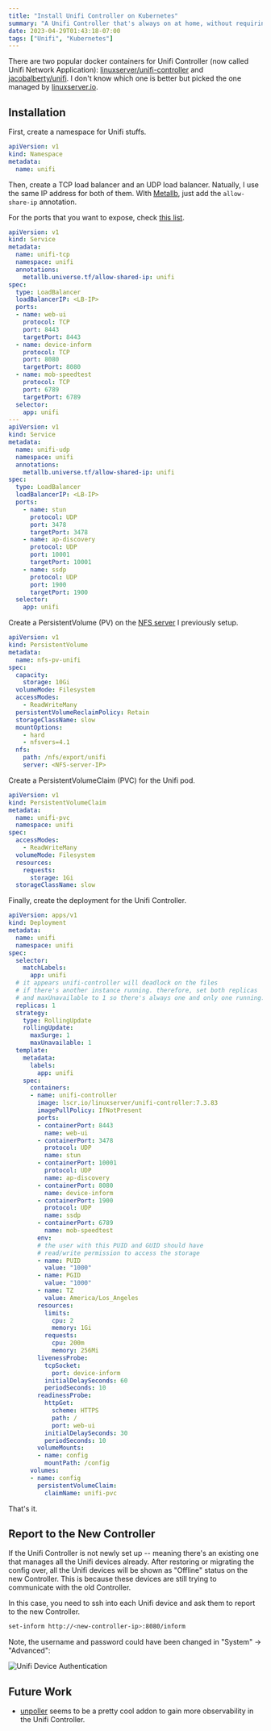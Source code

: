 ```yaml
---
title: "Install Unifi Controller on Kubernetes"
summary: "A Unifi Controller that's always on at home, without requiring a Unifi Cloud Key"
date: 2023-04-29T01:43:18-07:00
tags: ["Unifi", "Kubernetes"]
---
```


There are two popular docker containers for Unifi Controller (now called Unifi Network Application): [linuxserver/unifi-controller](https://hub.docker.com/r/linuxserver/unifi-controller) and [jacobalberty/unifi](https://hub.docker.com/r/jacobalberty/unifi). I don't know which one is better but picked the one managed by [linuxserver.io](https://www.linuxserver.io/).

## Installation

First, create a namespace for Unifi stuffs.

```yaml
apiVersion: v1
kind: Namespace
metadata:
  name: unifi
```

Then, create a TCP load balancer and an UDP load balancer. Natually, I use the same IP address for both of them. WIth [Metallb](../create-metallb-on-rpi-cluster), just add the `allow-share-ip` annotation.

For the ports that you want to expose, check [this list](https://github.com/linuxserver/docker-unifi-controller#parameters).

```yaml
apiVersion: v1
kind: Service
metadata:
  name: unifi-tcp
  namespace: unifi
  annotations:
    metallb.universe.tf/allow-shared-ip: unifi
spec:
  type: LoadBalancer
  loadBalancerIP: <LB-IP>
  ports:
  - name: web-ui
    protocol: TCP
    port: 8443
    targetPort: 8443
  - name: device-inform
    protocol: TCP
    port: 8080
    targetPort: 8080
  - name: mob-speedtest
    protocol: TCP
    port: 6789
    targetPort: 6789
  selector:
    app: unifi
---
apiVersion: v1
kind: Service
metadata:
  name: unifi-udp
  namespace: unifi
  annotations:
    metallb.universe.tf/allow-shared-ip: unifi
spec:
  type: LoadBalancer
  loadBalancerIP: <LB-IP>
  ports:
    - name: stun
      protocol: UDP
      port: 3478
      targetPort: 3478
    - name: ap-discovery
      protocol: UDP
      port: 10001
      targetPort: 10001
    - name: ssdp
      protocol: UDP
      port: 1900
      targetPort: 1900
  selector:
    app: unifi
```

Create a PersistentVolume (PV) on the [NFS server](../setup-nfs-for-pihole) I previously setup.

```yaml
apiVersion: v1
kind: PersistentVolume
metadata:
  name: nfs-pv-unifi
spec:
  capacity:
    storage: 10Gi
  volumeMode: Filesystem
  accessModes:
    - ReadWriteMany
  persistentVolumeReclaimPolicy: Retain
  storageClassName: slow
  mountOptions:
    - hard
    - nfsvers=4.1
  nfs:
    path: /nfs/export/unifi
    server: <NFS-server-IP>
```

Create a PersistentVolumeClaim (PVC) for the Unifi pod.

```yaml
apiVersion: v1
kind: PersistentVolumeClaim
metadata:
  name: unifi-pvc
  namespace: unifi
spec:
  accessModes:
    - ReadWriteMany
  volumeMode: Filesystem
  resources:
    requests:
      storage: 1Gi
  storageClassName: slow
```

Finally, create the deployment for the Unifi Controller.

```yaml
apiVersion: apps/v1
kind: Deployment
metadata:
  name: unifi
  namespace: unifi
spec:
  selector:
    matchLabels:
      app: unifi
  # it appears unifi-controller will deadlock on the files
  # if there's another instance running. therefore, set both replicas
  # and maxUnavailable to 1 so there's always one and only one running.
  replicas: 1
  strategy:
    type: RollingUpdate
    rollingUpdate:
      maxSurge: 1
      maxUnavailable: 1
  template:
    metadata:
      labels:
        app: unifi
    spec:
      containers:
      - name: unifi-controller
        image: lscr.io/linuxserver/unifi-controller:7.3.83
        imagePullPolicy: IfNotPresent
        ports:
        - containerPort: 8443
          name: web-ui
        - containerPort: 3478
          protocol: UDP
          name: stun
        - containerPort: 10001
          protocol: UDP
          name: ap-discovery
        - containerPort: 8080
          name: device-inform
        - containerPort: 1900
          protocol: UDP
          name: ssdp
        - containerPort: 6789
          name: mob-speedtest
        env:
        # the user with this PUID and GUID should have
        # read/write permission to access the storage
        - name: PUID
          value: "1000"
        - name: PGID
          value: "1000"
        - name: TZ
          value: America/Los_Angeles
        resources:
          limits:
            cpu: 2
            memory: 1Gi
          requests:
            cpu: 200m
            memory: 256Mi
        livenessProbe:
          tcpSocket:
            port: device-inform
          initialDelaySeconds: 60
          periodSeconds: 10
        readinessProbe:
          httpGet:
            scheme: HTTPS
            path: /
            port: web-ui
          initialDelaySeconds: 30
          periodSeconds: 10
        volumeMounts:
        - name: config
          mountPath: /config
      volumes:
      - name: config
        persistentVolumeClaim:
          claimName: unifi-pvc
```

That's it.

## Report to the New Controller

If the Unifi Controller is not newly set up -- meaning there's an existing one that manages all the Unifi devices already. After restoring or migrating the config over, all the Unifi devices will be shown as "Offline" status on the new Controller. This is because these devices are still trying to communicate with the old Controller.

In this case, you need to ssh into each Unifi device and ask them to report to the new Controller.

```bash
set-inform http://<new-controller-ip>:8080/inform
```

Note, the username and password could have been changed in "System" -> "Advanced":

![Unifi Device Authentication](/blog/unifi-device-auth.png#center)

## Future Work

- [unpoller](https://unpoller.com/) seems to be a pretty cool addon to gain more observability in the Unifi Controller.

